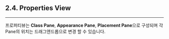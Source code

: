 ## 2.4. Properties View

---

프로퍼티뷰는 **Class Pane**,  **Appearance Pane**,  **Placement Pane**으로 구성되며 각 Pane의 위치는 드래그앤드롭으로 변경 할 수 있습니다.

